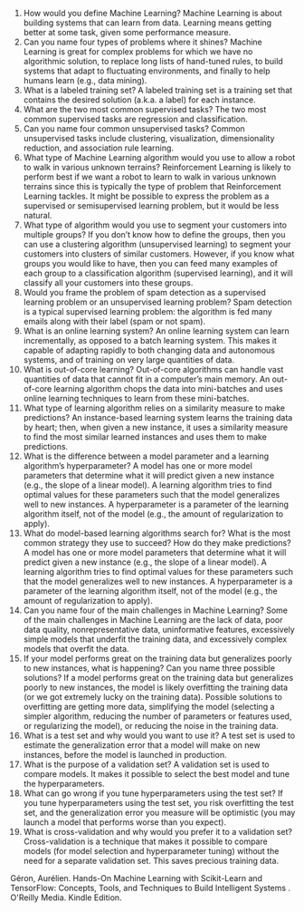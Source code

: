 1. How would you define Machine Learning?
Machine Learning is about building systems that can learn from data. Learning means getting better at some task, given some performance measure.
2. Can you name four types of problems where it shines?
Machine Learning is great for complex problems for which we have no algorithmic solution, to replace long lists of hand-tuned rules, to build systems that adapt to fluctuating environments, and finally to help humans learn (e.g., data mining).
3. What is a labeled training set?
A labeled training set is a training set that contains the desired solution (a.k.a. a label) for each instance.
4. What are the two most common supervised tasks?
The two most common supervised tasks are regression and classification.
5. Can you name four common unsupervised tasks?
Common unsupervised tasks include clustering, visualization, dimensionality reduction, and association rule learning.
6. What type of Machine Learning algorithm would you use to allow a robot to walk in various unknown terrains?
Reinforcement Learning is likely to perform best if we want a robot to learn to walk in various unknown terrains since this is typically the type of problem that Reinforcement Learning tackles. It might be possible to express the problem as a supervised or semisupervised learning problem, but it would be less natural.
7. What type of algorithm would you use to segment your customers into multiple groups?
If you don’t know how to define the groups, then you can use a clustering algorithm (unsupervised learning) to segment your customers into clusters of similar customers. However, if you know what groups you would like to have, then you can feed many examples of each group to a classification algorithm (supervised learning), and it will classify all your customers into these groups.
8. Would you frame the problem of spam detection as a supervised learning problem or an unsupervised learning problem?
Spam detection is a typical supervised learning problem: the algorithm is fed many emails along with their label (spam or not spam).
9. What is an online learning system?
An online learning system can learn incrementally, as opposed to a batch learning system. This makes it capable of adapting rapidly to both changing data and autonomous systems, and of training on very large quantities of data.
10. What is out-of-core learning?
Out-of-core algorithms can handle vast quantities of data that cannot fit in a computer’s main memory. An out-of-core learning algorithm chops the data into mini-batches and uses online learning techniques to learn from these mini-batches.
11. What type of learning algorithm relies on a similarity measure to make predictions?
An instance-based learning system learns the training data by heart; then, when given a new instance, it uses a similarity measure to find the most similar learned instances and uses them to make predictions.
12. What is the difference between a model parameter and a learning algorithm’s hyperparameter?
A model has one or more model parameters that determine what it will predict given a new instance (e.g., the slope of a linear model). A learning algorithm tries to find optimal values for these parameters such that the model generalizes well to new instances. A hyperparameter is a parameter of the learning algorithm itself, not of the model (e.g., the amount of regularization to apply).
13. What do model-based learning algorithms search for? What is the most common strategy they use to succeed? How do they make predictions?
A model has one or more model parameters that determine what it will predict given a new instance (e.g., the slope of a linear model). A learning algorithm tries to find optimal values for these parameters such that the model generalizes well to new instances. A hyperparameter is a parameter of the learning algorithm itself, not of the model (e.g., the amount of regularization to apply).
14. Can you name four of the main challenges in Machine Learning?
Some of the main challenges in Machine Learning are the lack of data, poor data quality, nonrepresentative data, uninformative features, excessively simple models that underfit the training data, and excessively complex models that overfit the data.
15. If your model performs great on the training data but generalizes poorly to new instances, what is happening? Can you name three possible solutions?
If a model performs great on the training data but generalizes poorly to new instances, the model is likely overfitting the training data (or we got extremely lucky on the training data). Possible solutions to overfitting are getting more data, simplifying the model (selecting a simpler algorithm, reducing the number of parameters or features used, or regularizing the model), or reducing the noise in the training data.
16. What is a test set and why would you want to use it?
A test set is used to estimate the generalization error that a model will make on new instances, before the model is launched in production.
17. What is the purpose of a validation set?
A validation set is used to compare models. It makes it possible to select the best model and tune the hyperparameters.
18. What can go wrong if you tune hyperparameters using the test set?
If you tune hyperparameters using the test set, you risk overfitting the test set, and the generalization error you measure will be optimistic (you may launch a model that performs worse than you expect).
19. What is cross-validation and why would you prefer it to a validation set?
Cross-validation is a technique that makes it possible to compare models (for model selection and hyperparameter tuning) without the need for a separate validation set. This saves precious training data.


Géron, Aurélien. Hands-On Machine Learning with Scikit-Learn and TensorFlow: Concepts, Tools, and Techniques to Build Intelligent Systems . O'Reilly Media. Kindle Edition. 
